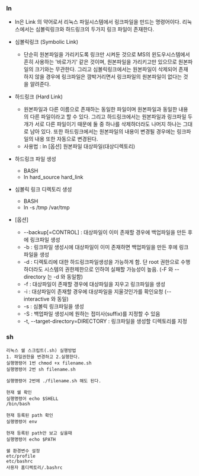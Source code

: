 ### ln

* ln은 Link 의 약어로서 리눅스 파일시스템에서 링크파일을 만드는 명령어이다. 리눅스에서는 심볼릭링크와 하드링크의 두가지 링크 파일이 존재한다.

* 심볼릭링크 (Symbolic Link)
  * 단순히 원본파일을 가리키도록 링크만 시켜둔 것으로 MS의 윈도우시스템에서 흔히 사용하는 '바로가기' 같은 것이며, 원본파일을 가리키고만 있으므로 원본파일의 크기와는 무관한다. 그리고 심볼릭링크에서는 원본파일이 삭제되어 존재하지 않을 경우에 링크파일은 깜박거리면서 링크파일의 원본파일이 없다는 것을 알려준다.

* 하드링크 (Hard Link)
  * 원본파일과 다른 이름으로 존재하는 동일한 파일이며 원본파일과 동일한 내용의 다른 파일이라고 할 수 있다. 그리고 하드링크에서는 원본파일과 링크파일 두개가 서로 다른 파일이기 때문에 둘 중 하나를 삭제하더라도 나머지 하나는 그대로 남아 있다. 또한 하드링크에서는 원본파일의 내용이 변경될 경우에는 링크파일의 내용 또한 자동으로 변경된다.
  * 사용법 : ln [옵션] 원본파일 대상파일(대상디렉토리)

* 하드링크 파일 생성
  * BASH
  * ln hard_source hard_link 

* 심볼릭 링크 디렉토리 생성
  * BASH
  * ln -s /tmp    /var/tmp

* [옵션]
  * --backup[=CONTROL] : 대상파일이 이미 존재할 경우에 백업파일을 만든 후에 링크파일 생성
  * -b : 링크파일 생성시에 대상파일이 이미 존재하면 백업파일을 만든 후에 링크파일을 생성
  * -d : 디렉토리에 대한 하드링크파일생성을 가능하게 함. 단 root 권한으로 수행하더라도 시스템의 권한제한으로 인하여 실패할 가능성이 높음. (-F 와 --directory 는 -d 와 동일함)
  * -f : 대상파일이 존재할 경우에 대상파일을 지우고 링크파일을 생성
  * -i : 대상파일이 존재할 경우에 대상파일을 지울것인가를 확인요청 (--interactive 와 동일)
  * -s : 심볼릭 링크파일을 생성
  * -S : 백업파일 생성시에 원하는 접미사(suffix)를 지정할 수 있음
  * -t, --target-directory=DIRECTORY : 링크파일을 생성할 디렉토리를 지정

### sh
  ```
  리눅스 쉘 스크립트(.sh) 실행방법
  1. 파일권한을 변경하고 2.실행한다.
  실행명령어 1번 chmod +x filename.sh
  실행명령어 2번 sh filename.sh

  실행명령어 2번에 ./filename.sh 해도 된다.

  현재 쉘 확인
  실행명령어 echo $SHELL
  /bin/bash

  현재 등록된 path 확인
  실행명령어 env

  현재 등록된 path만 보고 싶을때
  실행명령어 echo $PATH

  쉘 환경변수 설정
  etc/profile
  etc/bashrc
  사용자 홈디렉토리/.bashrc
  ```
